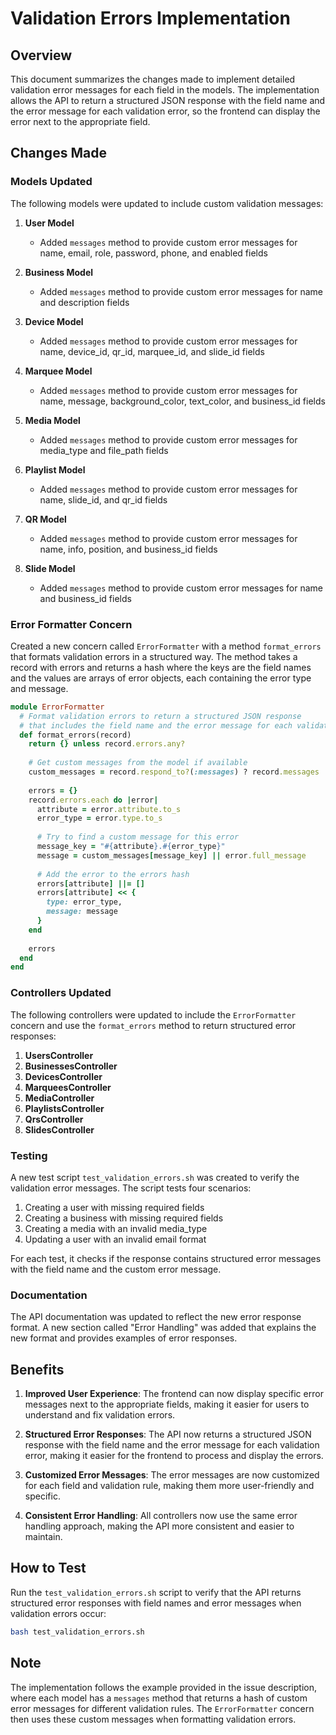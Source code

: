 # Validation Errors Implementation

## Overview

This document summarizes the changes made to implement detailed validation error messages for each field in the models. The implementation allows the API to return a structured JSON response with the field name and the error message for each validation error, so the frontend can display the error next to the appropriate field.

## Changes Made

### Models Updated

The following models were updated to include custom validation messages:

1. **User Model**
   - Added `messages` method to provide custom error messages for name, email, role, password, phone, and enabled fields

2. **Business Model**
   - Added `messages` method to provide custom error messages for name and description fields

3. **Device Model**
   - Added `messages` method to provide custom error messages for name, device_id, qr_id, marquee_id, and slide_id fields

4. **Marquee Model**
   - Added `messages` method to provide custom error messages for name, message, background_color, text_color, and business_id fields

5. **Media Model**
   - Added `messages` method to provide custom error messages for media_type and file_path fields

6. **Playlist Model**
   - Added `messages` method to provide custom error messages for name, slide_id, and qr_id fields

7. **QR Model**
   - Added `messages` method to provide custom error messages for name, info, position, and business_id fields

8. **Slide Model**
   - Added `messages` method to provide custom error messages for name and business_id fields

### Error Formatter Concern

Created a new concern called `ErrorFormatter` with a method `format_errors` that formats validation errors in a structured way. The method takes a record with errors and returns a hash where the keys are the field names and the values are arrays of error objects, each containing the error type and message.

```ruby
module ErrorFormatter
  # Format validation errors to return a structured JSON response
  # that includes the field name and the error message for each validation error
  def format_errors(record)
    return {} unless record.errors.any?
    
    # Get custom messages from the model if available
    custom_messages = record.respond_to?(:messages) ? record.messages : {}
    
    errors = {}
    record.errors.each do |error|
      attribute = error.attribute.to_s
      error_type = error.type.to_s
      
      # Try to find a custom message for this error
      message_key = "#{attribute}.#{error_type}"
      message = custom_messages[message_key] || error.full_message
      
      # Add the error to the errors hash
      errors[attribute] ||= []
      errors[attribute] << {
        type: error_type,
        message: message
      }
    end
    
    errors
  end
end
```

### Controllers Updated

The following controllers were updated to include the `ErrorFormatter` concern and use the `format_errors` method to return structured error responses:

1. **UsersController**
2. **BusinessesController**
3. **DevicesController**
4. **MarqueesController**
5. **MediaController**
6. **PlaylistsController**
7. **QrsController**
8. **SlidesController**

### Testing

A new test script `test_validation_errors.sh` was created to verify the validation error messages. The script tests four scenarios:

1. Creating a user with missing required fields
2. Creating a business with missing required fields
3. Creating a media with an invalid media_type
4. Updating a user with an invalid email format

For each test, it checks if the response contains structured error messages with the field name and the custom error message.

### Documentation

The API documentation was updated to reflect the new error response format. A new section called "Error Handling" was added that explains the new format and provides examples of error responses.

## Benefits

1. **Improved User Experience**: The frontend can now display specific error messages next to the appropriate fields, making it easier for users to understand and fix validation errors.

2. **Structured Error Responses**: The API now returns a structured JSON response with the field name and the error message for each validation error, making it easier for the frontend to process and display the errors.

3. **Customized Error Messages**: The error messages are now customized for each field and validation rule, making them more user-friendly and specific.

4. **Consistent Error Handling**: All controllers now use the same error handling approach, making the API more consistent and easier to maintain.

## How to Test

Run the `test_validation_errors.sh` script to verify that the API returns structured error responses with field names and error messages when validation errors occur:

```bash
bash test_validation_errors.sh
```

## Note

The implementation follows the example provided in the issue description, where each model has a `messages` method that returns a hash of custom error messages for different validation rules. The `ErrorFormatter` concern then uses these custom messages when formatting validation errors.